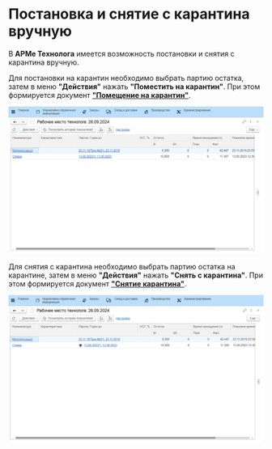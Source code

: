 # Постановка и снятие с карантина вручную

В **АРМе Технолога** имеется возможность постановки и снятия с карантина вручную.

Для постановки на карантин необходимо выбрать партию остатка, затем в меню **"Действия"** нажать **"Поместить на карантин"**. При этом формируется документ [**"Помещение на карантин"**](QuarantineDocuments/QuarantinedPremises.md).

![](QuarantineManually.assets/1.gif)

Для снятия с карантина необходимо выбрать партию остатка на карантине, затем в меню **"Действия"** нажать **"Снять с карантина"**. При этом формируется документ [**"Снятие карантина"**](QuarantineDocuments/RemovalFromQuarantine.md).

![](QuarantineManually.assets/2.gif)